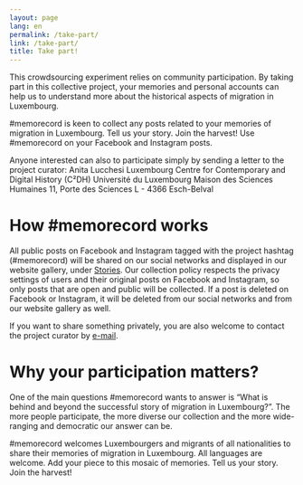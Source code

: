 ```yaml
---
layout: page
lang: en
permalink: /take-part/
link: /take-part/
title: Take part!
---
```


This crowdsourcing experiment relies on community participation. By taking part in this collective project, your memories and personal accounts can help us to understand more about the historical aspects of migration in Luxembourg.

#memorecord is keen to collect any posts related to your memories of migration in Luxembourg. Tell us your story. Join the harvest! Use #memorecord on your Facebook and Instagram posts.

Anyone interested can also to participate simply by sending a letter to the project curator: 
Anita Lucchesi
Luxembourg Centre for Contemporary and Digital History (C²DH)
Université du Luxembourg
Maison des Sciences Humaines
11, Porte des Sciences
L - 4366 Esch-Belval

<!-- more -->

# **How #memorecord works**

All public posts on Facebook and Instagram tagged with the project hashtag (#memorecord) will be shared on our social networks and displayed in our website gallery, under [Stories](https://memorecord.uni.lu/stories/). Our collection policy respects the privacy settings of users and their original posts on Facebook and Instagram, so only posts that are open and public will be collected. If a post is deleted on Facebook or Instagram, it will be deleted from our social networks and from our website gallery as well.

If you want to share something privately, you are also welcome to contact the project curator by [e-mail](mailto:memorecord@uni.lu). 

# **Why your participation matters?** 

One of the main questions #memorecord wants to answer is “What is behind and beyond the successful story of migration in Luxembourg?”. The more people participate, the more diverse our collection and the more wide-ranging and democratic our answer can be.

#memorecord welcomes Luxembourgers and migrants of all nationalities to share their memories of migration in Luxembourg. All languages are welcome. Add your piece to this mosaic of memories. Tell us your story. Join the harvest!

